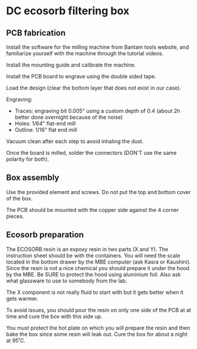 DC ecosorb filtering box
========================

PCB fabrication
---------------

Install the software for the milling machine from Bantam tools website, and
familiarize yourself with the machine through the tutorial videos.

Install the mounting guide and calibrate the machine.

Install the PCB board to engrave using the double sided tape.

Load the design (clear the bottom layer that does not exist in our case).

Engraving:
- Traces: engraving bit 0.005" using a custom depth of 0.4 (about 2h better
  done overnight because of the noise)
- Holes: 1/64" flat-end mill
- Outline: 1/16" flat end mill

Vacuum clean after each step to avoid inhaling the dust.

Once the board is milled, solder the connectors (DON'T use the same polarity
for both).


Box assembly
------------

Use the provided element and screws. Do not put the top and bottom cover of the
box.

The PCB should be mounted with the copper side against the 4 corner pieces.


Ecosorb preparation
-------------------

The ECOSORB resin is an expoxy resin in two parts (X and Y). The instruction
sheet should be with the containers. You will need the scale located in the
bottom drawer by the MBE computer (ask Kasra or Kaushini). Since the resin is
not a nice chemical you should prepare it under the hood by the MBE. Be SURE to
protect the hood using aluminium foil. Also ask what glassware to use to
somebody from the lab.

The X component is not really fluid to start with but it gets better when it
gets warmer.

To avoid issues, you should pour the resin on only one side of the PCB at at
time and cure the box with this side up.

You must protect the hot plate on which you will prepare the resin and then
bake the box since some resin will leak out. Cure the box for about a night at
95˚C.
